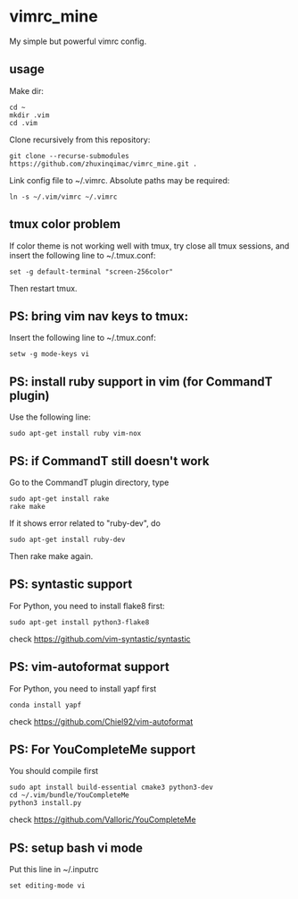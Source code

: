 # vimrc_mine
My simple but powerful vimrc config.

## usage
Make dir:
```
cd ~
mkdir .vim
cd .vim
```
Clone recursively from this repository:
```
git clone --recurse-submodules https://github.com/zhuxinqimac/vimrc_mine.git .
```
Link config file to ~/.vimrc. Absolute paths may be required:
```
ln -s ~/.vim/vimrc ~/.vimrc
```

## tmux color problem
If color theme is not working well with tmux, try close all tmux sessions, 
and insert the following line to ~/.tmux.conf:
```
set -g default-terminal "screen-256color"
```
Then restart tmux.

## PS: bring vim nav keys to tmux:
Insert the following line to ~/.tmux.conf:
```
setw -g mode-keys vi
```

## PS: install ruby support in vim (for CommandT plugin)
Use the following line:
```
sudo apt-get install ruby vim-nox
```

## PS: if CommandT still doesn't work
Go to the CommandT plugin directory, type 
```
sudo apt-get install rake
rake make
```
If it shows error related to "ruby-dev", do
```
sudo apt-get install ruby-dev
```
Then rake make again.

## PS: syntastic support
For Python, you need to install flake8 first:
```
sudo apt-get install python3-flake8
```
check https://github.com/vim-syntastic/syntastic

## PS: vim-autoformat support
For Python, you need to install yapf first
```
conda install yapf
```
check https://github.com/Chiel92/vim-autoformat

## PS: For YouCompleteMe support
You should compile first
```
sudo apt install build-essential cmake3 python3-dev
cd ~/.vim/bundle/YouCompleteMe
python3 install.py
```
check https://github.com/Valloric/YouCompleteMe

## PS: setup bash vi mode
Put this line in ~/.inputrc
```
set editing-mode vi
```
